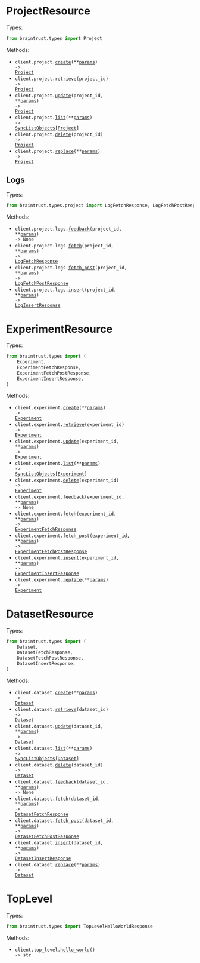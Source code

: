 # ProjectResource

Types:

```python
from braintrust.types import Project
```

Methods:

- <code title="post /v1/project">client.project.<a href="./src/braintrust/resources/project/project.py">create</a>(\*\*<a href="src/braintrust/types/project_create_params.py">params</a>) -> <a href="./src/braintrust/types/project.py">Project</a></code>
- <code title="get /v1/project/{project_id}">client.project.<a href="./src/braintrust/resources/project/project.py">retrieve</a>(project_id) -> <a href="./src/braintrust/types/project.py">Project</a></code>
- <code title="patch /v1/project/{project_id}">client.project.<a href="./src/braintrust/resources/project/project.py">update</a>(project_id, \*\*<a href="src/braintrust/types/project_update_params.py">params</a>) -> <a href="./src/braintrust/types/project.py">Project</a></code>
- <code title="get /v1/project">client.project.<a href="./src/braintrust/resources/project/project.py">list</a>(\*\*<a href="src/braintrust/types/project_list_params.py">params</a>) -> <a href="./src/braintrust/types/project.py">SyncListObjects[Project]</a></code>
- <code title="delete /v1/project/{project_id}">client.project.<a href="./src/braintrust/resources/project/project.py">delete</a>(project_id) -> <a href="./src/braintrust/types/project.py">Project</a></code>
- <code title="put /v1/project">client.project.<a href="./src/braintrust/resources/project/project.py">replace</a>(\*\*<a href="src/braintrust/types/project_replace_params.py">params</a>) -> <a href="./src/braintrust/types/project.py">Project</a></code>

## Logs

Types:

```python
from braintrust.types.project import LogFetchResponse, LogFetchPostResponse, LogInsertResponse
```

Methods:

- <code title="post /v1/project_logs/{project_id}/feedback">client.project.logs.<a href="./src/braintrust/resources/project/logs.py">feedback</a>(project_id, \*\*<a href="src/braintrust/types/project/log_feedback_params.py">params</a>) -> None</code>
- <code title="get /v1/project_logs/{project_id}/fetch">client.project.logs.<a href="./src/braintrust/resources/project/logs.py">fetch</a>(project_id, \*\*<a href="src/braintrust/types/project/log_fetch_params.py">params</a>) -> <a href="./src/braintrust/types/project/log_fetch_response.py">LogFetchResponse</a></code>
- <code title="post /v1/project_logs/{project_id}/fetch">client.project.logs.<a href="./src/braintrust/resources/project/logs.py">fetch_post</a>(project_id, \*\*<a href="src/braintrust/types/project/log_fetch_post_params.py">params</a>) -> <a href="./src/braintrust/types/project/log_fetch_post_response.py">LogFetchPostResponse</a></code>
- <code title="post /v1/project_logs/{project_id}/insert">client.project.logs.<a href="./src/braintrust/resources/project/logs.py">insert</a>(project_id, \*\*<a href="src/braintrust/types/project/log_insert_params.py">params</a>) -> <a href="./src/braintrust/types/project/log_insert_response.py">LogInsertResponse</a></code>

# ExperimentResource

Types:

```python
from braintrust.types import (
    Experiment,
    ExperimentFetchResponse,
    ExperimentFetchPostResponse,
    ExperimentInsertResponse,
)
```

Methods:

- <code title="post /v1/experiment">client.experiment.<a href="./src/braintrust/resources/experiment.py">create</a>(\*\*<a href="src/braintrust/types/experiment_create_params.py">params</a>) -> <a href="./src/braintrust/types/experiment.py">Experiment</a></code>
- <code title="get /v1/experiment/{experiment_id}">client.experiment.<a href="./src/braintrust/resources/experiment.py">retrieve</a>(experiment_id) -> <a href="./src/braintrust/types/experiment.py">Experiment</a></code>
- <code title="patch /v1/experiment/{experiment_id}">client.experiment.<a href="./src/braintrust/resources/experiment.py">update</a>(experiment_id, \*\*<a href="src/braintrust/types/experiment_update_params.py">params</a>) -> <a href="./src/braintrust/types/experiment.py">Experiment</a></code>
- <code title="get /v1/experiment">client.experiment.<a href="./src/braintrust/resources/experiment.py">list</a>(\*\*<a href="src/braintrust/types/experiment_list_params.py">params</a>) -> <a href="./src/braintrust/types/experiment.py">SyncListObjects[Experiment]</a></code>
- <code title="delete /v1/experiment/{experiment_id}">client.experiment.<a href="./src/braintrust/resources/experiment.py">delete</a>(experiment_id) -> <a href="./src/braintrust/types/experiment.py">Experiment</a></code>
- <code title="post /v1/experiment/{experiment_id}/feedback">client.experiment.<a href="./src/braintrust/resources/experiment.py">feedback</a>(experiment_id, \*\*<a href="src/braintrust/types/experiment_feedback_params.py">params</a>) -> None</code>
- <code title="get /v1/experiment/{experiment_id}/fetch">client.experiment.<a href="./src/braintrust/resources/experiment.py">fetch</a>(experiment_id, \*\*<a href="src/braintrust/types/experiment_fetch_params.py">params</a>) -> <a href="./src/braintrust/types/experiment_fetch_response.py">ExperimentFetchResponse</a></code>
- <code title="post /v1/experiment/{experiment_id}/fetch">client.experiment.<a href="./src/braintrust/resources/experiment.py">fetch_post</a>(experiment_id, \*\*<a href="src/braintrust/types/experiment_fetch_post_params.py">params</a>) -> <a href="./src/braintrust/types/experiment_fetch_post_response.py">ExperimentFetchPostResponse</a></code>
- <code title="post /v1/experiment/{experiment_id}/insert">client.experiment.<a href="./src/braintrust/resources/experiment.py">insert</a>(experiment_id, \*\*<a href="src/braintrust/types/experiment_insert_params.py">params</a>) -> <a href="./src/braintrust/types/experiment_insert_response.py">ExperimentInsertResponse</a></code>
- <code title="put /v1/experiment">client.experiment.<a href="./src/braintrust/resources/experiment.py">replace</a>(\*\*<a href="src/braintrust/types/experiment_replace_params.py">params</a>) -> <a href="./src/braintrust/types/experiment.py">Experiment</a></code>

# DatasetResource

Types:

```python
from braintrust.types import (
    Dataset,
    DatasetFetchResponse,
    DatasetFetchPostResponse,
    DatasetInsertResponse,
)
```

Methods:

- <code title="post /v1/dataset">client.dataset.<a href="./src/braintrust/resources/dataset.py">create</a>(\*\*<a href="src/braintrust/types/dataset_create_params.py">params</a>) -> <a href="./src/braintrust/types/dataset.py">Dataset</a></code>
- <code title="get /v1/dataset/{dataset_id}">client.dataset.<a href="./src/braintrust/resources/dataset.py">retrieve</a>(dataset_id) -> <a href="./src/braintrust/types/dataset.py">Dataset</a></code>
- <code title="patch /v1/dataset/{dataset_id}">client.dataset.<a href="./src/braintrust/resources/dataset.py">update</a>(dataset_id, \*\*<a href="src/braintrust/types/dataset_update_params.py">params</a>) -> <a href="./src/braintrust/types/dataset.py">Dataset</a></code>
- <code title="get /v1/dataset">client.dataset.<a href="./src/braintrust/resources/dataset.py">list</a>(\*\*<a href="src/braintrust/types/dataset_list_params.py">params</a>) -> <a href="./src/braintrust/types/dataset.py">SyncListObjects[Dataset]</a></code>
- <code title="delete /v1/dataset/{dataset_id}">client.dataset.<a href="./src/braintrust/resources/dataset.py">delete</a>(dataset_id) -> <a href="./src/braintrust/types/dataset.py">Dataset</a></code>
- <code title="post /v1/dataset/{dataset_id}/feedback">client.dataset.<a href="./src/braintrust/resources/dataset.py">feedback</a>(dataset_id, \*\*<a href="src/braintrust/types/dataset_feedback_params.py">params</a>) -> None</code>
- <code title="get /v1/dataset/{dataset_id}/fetch">client.dataset.<a href="./src/braintrust/resources/dataset.py">fetch</a>(dataset_id, \*\*<a href="src/braintrust/types/dataset_fetch_params.py">params</a>) -> <a href="./src/braintrust/types/dataset_fetch_response.py">DatasetFetchResponse</a></code>
- <code title="post /v1/dataset/{dataset_id}/fetch">client.dataset.<a href="./src/braintrust/resources/dataset.py">fetch_post</a>(dataset_id, \*\*<a href="src/braintrust/types/dataset_fetch_post_params.py">params</a>) -> <a href="./src/braintrust/types/dataset_fetch_post_response.py">DatasetFetchPostResponse</a></code>
- <code title="post /v1/dataset/{dataset_id}/insert">client.dataset.<a href="./src/braintrust/resources/dataset.py">insert</a>(dataset_id, \*\*<a href="src/braintrust/types/dataset_insert_params.py">params</a>) -> <a href="./src/braintrust/types/dataset_insert_response.py">DatasetInsertResponse</a></code>
- <code title="put /v1/dataset">client.dataset.<a href="./src/braintrust/resources/dataset.py">replace</a>(\*\*<a href="src/braintrust/types/dataset_replace_params.py">params</a>) -> <a href="./src/braintrust/types/dataset.py">Dataset</a></code>

# TopLevel

Types:

```python
from braintrust.types import TopLevelHelloWorldResponse
```

Methods:

- <code title="get /v1">client.top_level.<a href="./src/braintrust/resources/top_level.py">hello_world</a>() -> str</code>
